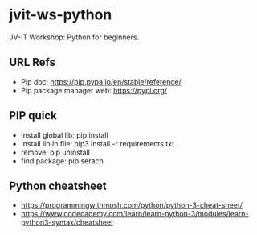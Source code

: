 # jvit-ws-python
JV-IT Workshop: Python for beginners.


## URL Refs
- Pip doc: https://pip.pypa.io/en/stable/reference/
- Pip package manager web: https://pypi.org/



## PIP quick
- Install global lib: pip install <package-name>
- Install lib in file: pip3 install -r requirements.txt
- remove: pip uninstall <package-name>
- find package: pip serach <name>



## Python cheatsheet
- https://programmingwithmosh.com/python/python-3-cheat-sheet/
- https://www.codecademy.com/learn/learn-python-3/modules/learn-python3-syntax/cheatsheet


